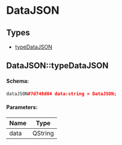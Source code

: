 # DataJSON

## Types

* [typeDataJSON](#datajsontypedatajson)

## DataJSON::typeDataJSON

#### Schema:

```c++
dataJSON#7d748d04 data:string = DataJSON;
```

#### Parameters:

|Name|Type|
|----|----|
|data|QString|

